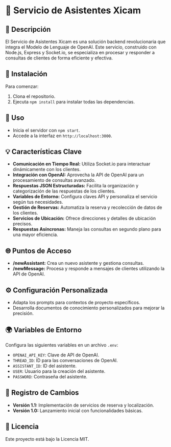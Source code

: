 # 🚀 Servicio de Asistentes Xicam

## 📜 Descripción

El Servicio de Asistentes Xicam es una solución backend revolucionaria que integra el Modelo de Lenguaje de OpenAI. Este servicio, construido con Node.js, Express y Socket.io, se especializa en procesar y responder a consultas de clientes de forma eficiente y efectiva.

## 🔧 Instalación

Para comenzar:

1. Clona el repositorio.
2. Ejecuta `npm install` para instalar todas las dependencias.

## 🚀 Uso

- Inicia el servidor con `npm start`.
- Accede a la interfaz en `http://localhost:3000`.

## 💡 Características Clave

- **Comunicación en Tiempo Real:** Utiliza Socket.io para interactuar dinámicamente con los clientes.
- **Integración con OpenAI:** Aprovecha la API de OpenAI para un procesamiento de consultas avanzado.
- **Respuestas JSON Estructuradas:** Facilita la organización y categorización de las respuestas de los clientes.
- **Variables de Entorno:** Configura claves API y personaliza el servicio según tus necesidades.
- **Gestión de Reservas:** Automatiza la reserva y recolección de datos de los clientes.
- **Servicios de Ubicación:** Ofrece direcciones y detalles de ubicación precisos.
- **Respuestas Asíncronas:** Maneja las consultas en segundo plano para una mayor eficiencia.

## 🌐 Puntos de Acceso

- **/newAssistant:** Crea un nuevo asistente y gestiona consultas.
- **/newMessage:** Procesa y responde a mensajes de clientes utilizando la API de OpenAI.

## ⚙️ Configuración Personalizada

- Adapta los prompts para contextos de proyecto específicos.
- Desarrolla documentos de conocimiento personalizados para mejorar la precisión.

## 🌍 Variables de Entorno

Configura las siguientes variables en un archivo `.env`:

- `OPENAI_API_KEY`: Clave de API de OpenAI.
- `THREAD_ID`: ID para las conversaciones de OpenAI.
- `ASSISTANT_ID`: ID del asistente.
- `USER`: Usuario para la creación del asistente.
- `PASSWORD`: Contraseña del asistente.

## 🔄 Registro de Cambios

- **Versión 1.1:** Implementación de servicios de reserva y localización.
- **Versión 1.0:** Lanzamiento inicial con funcionalidades básicas.

## 📄 Licencia

Este proyecto está bajo la Licencia MIT.
